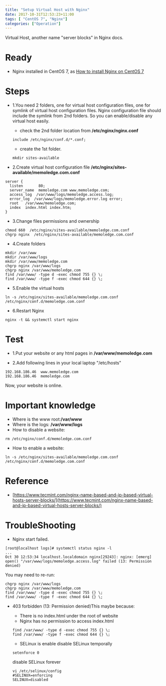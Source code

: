```yaml
---
title: "Setup Virtual Host with Nginx"
date: 2017-10-31T12:53:23+11:00
tags: [ "CentOS 7", "Nginx"]
categories: ["Operation"]
---
```


Virtual Host, another name "server blocks" in Nginx docs.

# Ready
+ Nginx installed in CentOS 7, as [How to install Nginx on CentOS 7](/post/how-to-install-nginx-on-centos-7/)

# Steps
+ 1.You need 2 folders, one for virtual host configuration files, one for symlink of virtual host configuration files. Nginx configuration file should include the symlink from 2nd folders. So you can enable/disable any virtual host easily.
  - check the 2nd folder location from **/etc/nginx/nginx.conf**
  ```code
  include /etc/nginx/conf.d/*.conf;
  ```

  - create the 1st folder.
  ```shell
  mkdir sites-available
  ```

+ 2.Create virtual host configuration file **/etc/nginx/sites-available/memoledge.com.conf**
```code
server {  
  listen       80;  
  server_name  memoledge.com www.memoledge.com;
  access_log  /var/www/logs/memoledge.access.log;  
  error_log  /var/www/logs/memoledge.error.log error;
  root   /var/www/memoledge.com;  
  index  index.html index.htm;  
}
```

+ 3.Change files permissions and ownership
```shell
chmod 660  /etc/nginx/sites-available/memoledge.com.conf
chgrp nginx  /etc/nginx/sites-available/memoledge.com.conf
```

+ 4.Create folders
```shell
mkdir /var/www
mkdir /var/www/logs
mkdir /var/www/memoledge.com
chgrp nginx /var/www/logs
chgrp nginx /var/www/memoledge.com
find /var/www/ -type d -exec chmod 755 {} \;
find /var/www/ -type f -exec chmod 644 {} \;
```

+ 5.Enable the virtual hosts
```shell
ln -s /etc/nginx/sites-available/memoledge.com.conf /etc/nginx/conf.d/memoledge.com.conf
```

+ 6.Restart Nginx
```shell
nginx -t && systemctl start nginx
```

# Test
+ 1.Put your website or any html pages in **/var/www/memoledge.com**

+ 2.Add following lines in your local laptop "/etc/hosts"
```code
192.168.186.46  www.memoledge.com
192.168.186.46  memoledge.com
```
Now, your website is online.

# Important knowledge
+ Where is the www root:**/var/www**
+ Where is the logs: **/var/www/logs**
+ How to disable a website:
```shell
rm /etc/nginx/conf.d/memoledge.com.conf
```

+ How to enable a website:
```shell
ln -s /etc/nginx/sites-available/memoledge.com.conf /etc/nginx/conf.d/memoledge.com.conf
```

# Reference
+ [https://www.tecmint.com/nginx-name-based-and-ip-based-virtual-hosts-server-blocks/](https://www.tecmint.com/nginx-name-based-and-ip-based-virtual-hosts-server-blocks/)

# TroubleShooting

+ Nginx start failed.
```shell
[root@localhost logs]# systemctl status nginx -l
...
Oct 30 12:53:34 localhost.localdomain nginx[29243]: nginx: [emerg] open() "/var/www/logs/memoledge.access.log" failed (13: Permission denied)
```
You may need to re-run:
```shell
chgrp nginx /var/www/logs
chgrp nginx /var/www/memoledge.com
find /var/www/ -type d -exec chmod 755 {} \;
find /var/www/ -type f -exec chmod 644 {} \;
```

+ 403 forbidden (13: Permission denied)This maybe because:
  - There is no index.html under the root of website
  - Nginx has no permission to access index.html
  ```shell
  find /var/www/ -type d -exec chmod 755 {} \;
  find /var/www/ -type f -exec chmod 644 {} \;
  ```

  - SELinux is enable
  disable SELinux temporally
  ```shell
  setenforce 0
  ```
  disable SELinux forever
  ```shell
  vi /etc/selinux/config
  #SELINUX=enforcing
  SELINUX=disabled
  ```
